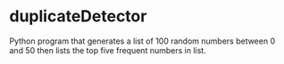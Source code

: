 # duplicateDetector
Python program that generates a list of 100 random numbers between 0 and 50 then lists the top five frequent numbers in list.
